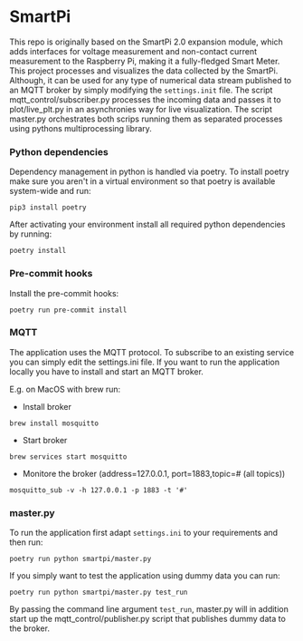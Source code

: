 # SmartPi

This repo is originally based on the SmartPi 2.0 expansion module, which adds interfaces for voltage measurement and non-contact current measurement to the Raspberry Pi, making it a fully-fledged Smart Meter. This project processes and visualizes the data collected by the SmartPi. Although, it can be used for any type of numerical data stream published to an MQTT broker by simply modifying the ```settings.init``` file. 
The script mqtt_control/subscriber.py processes the incoming data and passes it to plot/live_plt.py in an asynchronies way for live visualization.
The script master.py orchestrates both scrips running them as separated processes using pythons multiprocessing library.

### Python dependencies

Dependency management in python is handled via poetry. To install poetry make sure you aren't in a virtual environment so that poetry is available system-wide and run:

```pip3 install poetry```

After activating your environment install all required python dependencies by running:

```poetry install```

### Pre-commit hooks

Install the pre-commit hooks:

```poetry run pre-commit install```

### MQTT

The application uses the MQTT protocol. 
To subscribe to an existing service you can simply edit the settings.ini file.
If you want to run the application locally you have to install and start an MQTT broker.

E.g. on MacOS with brew run:

- Install broker

```brew install mosquitto```

- Start broker

```brew services start mosquitto```

- Monitore the broker (address=127.0.0.1, port=1883,topic=# (all topics))

```mosquitto_sub -v -h 127.0.0.1 -p 1883 -t '#'```

### master.py

To run the application first adapt ```settings.ini``` to your requirements and then run:

```poetry run python smartpi/master.py```

If you simply want to test the application using dummy data you can run:

```poetry run python smartpi/master.py test_run```

By passing the command line argument ```test_run```, master.py will in addition start up the mqtt_control/publisher.py script that publishes dummy data to the broker.

